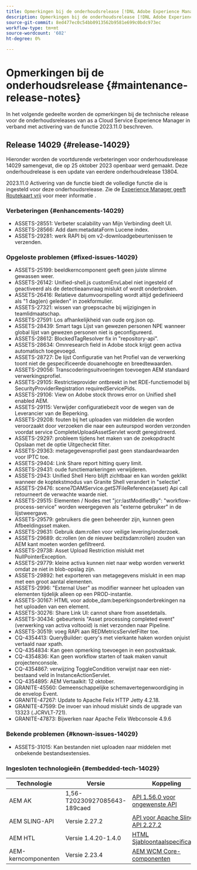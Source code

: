 ```yaml
---
title: Opmerkingen bij de onderhoudsrelease [!DNL Adobe Experience Manager] as a Cloud Service gekoppeld aan activering van 2023.11.0-functies.
description: Opmerkingen bij de onderhoudsrelease [!DNL Adobe Experience Manager] as a Cloud Service gekoppeld aan activering van 2023.11.0-functies.
source-git-commit: 8ed477ec0c54bb0913562b9581e699c0bdc973ec
workflow-type: tm+mt
source-wordcount: '602'
ht-degree: 0%

---
```


# Opmerkingen bij de onderhoudsrelease {#maintenance-release-notes}

In het volgende gedeelte worden de opmerkingen bij de technische release voor de onderhoudsreleases van as a Cloud Service Experience Manager in verband met activering van de functie 2023.11.0 beschreven.

## Release 14029 {#release-14029}

Hieronder worden de voortdurende verbeteringen voor onderhoudsrelease 14029 samengevat, die op 25 oktober 2023 openbaar werd gemaakt. Deze onderhoudrelease is een update van eerdere onderhoudrelease 13804.

2023.11.0 Activering van de functie biedt de volledige functie die is ingesteld voor deze onderhoudsrelease. Zie de [Experience Manager geeft Routekaart vrij](https://experienceleague.adobe.com/docs/experience-manager-release-information/aem-release-updates/update-releases-roadmap.html) voor meer informatie .

### Verbeteringen {#enhancements-14029}

* ASSETS-28551: Verbeter scalability van Mijn Verbinding deelt UI.
* ASSETS-28566: Add dam:metadataForm Lucene index.
* ASSETS-29281: werk RAPI bij om v2-downloadgebeurtenissen te verzenden.

### Opgeloste problemen {#fixed-issues-14029}

* ASSETS-25199: beeldkerncomponent geeft geen juiste slimme gewassen weer.
* ASSETS-26142: Unified-shell.js customEnvLabel niet ingesteld of geactiveerd als de detectieaanvraag mislukt of wordt onderbroken.
* ASSETS-26416: Relatieve datumvoorspelling wordt altijd gedefinieerd als &quot;1 dag(en) geleden&quot; in zoekformulier.
* ASSETS-27321: wissen van groepscache bij wijzigingen in teamlidmaatschap.
* ASSETS-27591: Los afhankelijkheid van oude org.json op.
* ASSETS-28439: Smart tags Lijst van gewezen personen NPE wanneer global lijst van gewezen personen niet is geconfigureerd.
* ASSETS-28612: BlockedTagResolver fix in &quot;repository-api&quot;.
* ASSETS-28634: Omnresearch field in Adobe stock krijgt geen activa automatisch toegevoegd.
* ASSETS-28727: De lijst Configuratie van het Profiel van de verwerking toont niet de gespecificeerde douanehoogte en breedtewaarden.
* ASSETS-29056: Transcoderingsuitvoeringen toevoegen AEM standaard verwerkingsprofiel.
* ASSETS-29105: Restrictieprovider ontbreekt in het RDE-functiemodel bij SecurityProviderRegistration requiredServicePids.
* ASSETS-29106: View on Adobe stock throws error on Unified shell enabled AEM.
* ASSETS-29115: Verwijder configuratiebezit voor de wegen van de Leverancier van de Beperking.
* ASSETS-29208: fouten bij het uploaden van middelen die worden veroorzaakt door verzoeken die naar een auteurspod worden verzonden voordat service CompleteUploadAssetServlet wordt geregistreerd.
* ASSETS-29297: probleem tijdens het maken van de zoekopdracht Opslaan met de optie Uitgecheckt filter.
* ASSETS-29363: metagegevensprofiel past geen standaardwaarden voor IPTC toe.
* ASSETS-29404: Link Share report hitting query limit.
* ASSETS-29431: oude functiemarkeringen verwijderen.
* ASSETS-2943: Unified Shell Hero blijft zichtbaar en kan worden geklikt wanneer de koptekstmodus van Granite Shell verandert in &quot;selectie&quot;.
* ASSETS-29476: scene7DAMService.getS7FileReference(asset) Api call retourneert de verwachte waarde niet.
* ASSETS-29515: Elementen / Nodes met &quot;jcr:lastModifiedBy&quot;: &quot;workflow-process-service&quot; worden weergegeven als &quot;externe gebruiker&quot; in de lijstweergave.
* ASSETS-29579: gebruikers die geen beheerder zijn, kunnen geen Afbeeldingsset maken.
* ASSETS-29631: Gebruik dam:rollen voor veilige levering/onderzoek.
* ASSETS-29689: dc:rollen (en de nieuwe bezitsdam:rollen) zouden van AEM kant moeten worden gefiltreerd.
* ASSETS-29738: Asset Upload Restriction mislukt met NullPointerException.
* ASSETS-29779: kleine activa kunnen niet naar webp worden verwerkt omdat ze niet in blob-opslag zijn.
* ASSETS-29892: het exporteren van metagegevens mislukt in een map met een groot aantal elementen.
* ASSETS-2996: &quot;External User&quot; as modifier wanneer het uploaden van elementen tijdelijk alleen op een PROD-instantie.
* ASSETS-30167: HTML voor adobe_dam:beperkingsonderbrekingen na het uploaden van een element.
* ASSETS-30276: Share Link UI: cannot share from assetdetails.
* ASSETS-30434: gebeurtenis &quot;Asset processing completed event&quot; (verwerking van activa voltooid) is niet verzonden naar Pipeline.
* ASSETS-30519: voeg RAPI aan REDMetricsServletFilter toe.
* CQ-4354413: QueryBuilder: query&#39;s met vierkante haken worden onjuist vertaald naar xpath.
* CQ-4354834: Kan geen opmerking toevoegen in een postvaktaak.
* CQ-4354836: Kan geen workflow starten of taak maken vanuit projectenconsole.
* CQ-4354867: verwijzing ToggleCondition verwijst naar een niet-bestaand veld in InstanceActionServlet.
* CQ-4354895: AEM Vertaalkit: 12 oktober.
* GRANITE-45560: Gemeenschappelijke schemavertegenwoordiging in de envelop Event.
* GRANITE-47267: Update to Apache Felix HTTP Jetty 4.2.18.
* GRANITE-47599: De invoer van inhoud mislukt sinds de upgrade van 13323 (.JCRVLT-721).
* GRANITE-47873: Bijwerken naar Apache Felix Webconsole 4.9.6

### Bekende problemen {#known-issues-14029}

* ASSETS-31015: Kan bestanden niet uploaden naar middelen met onbekende bestandsextensies.

### Ingesloten technologieën {#embedded-tech-14029}

| Technologie | Versie | Koppeling |
|---|---|---|
| AEM AK | 1,56-T20230927085643-189caed | [API 1.56.0 voor ongewenste API](https://www.javadoc.io/doc/org.apache.jackrabbit/oak-api/1.56.0/index.html) |
| AEM SLING-API | Versie 2.27.2 | [API voor Apache Sling API 2.27.2](https://www.javadoc.io/doc/org.apache.sling/org.apache.sling.api/latest/index.html) |
| AEM HTL | Versie 1.4.20-1.4.0 | [HTML Sjabloontaalspecificaties](https://github.com/adobe/htl-spec) |
| AEM-kerncomponenten | Versie 2.23.4 | [AEM WCM Core-componenten](https://github.com/adobe/aem-core-wcm-components) |
